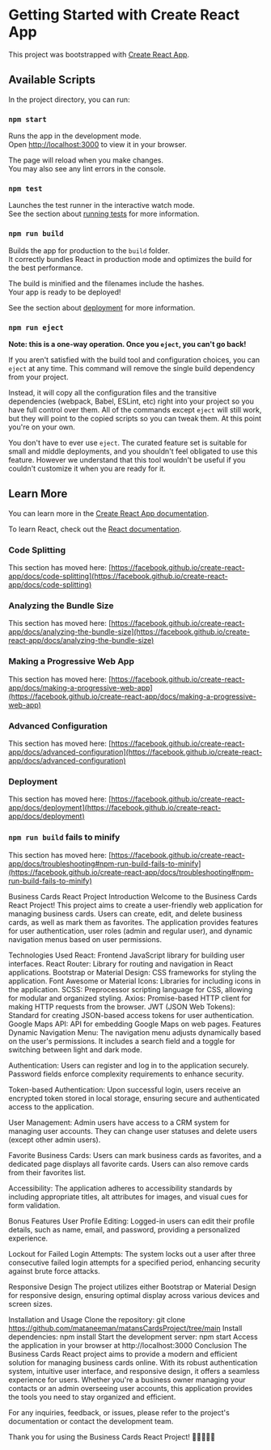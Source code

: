 # Getting Started with Create React App

This project was bootstrapped with [Create React App](https://github.com/facebook/create-react-app).

## Available Scripts

In the project directory, you can run:

### `npm start`

Runs the app in the development mode.\
Open [http://localhost:3000](http://localhost:3000) to view it in your browser.

The page will reload when you make changes.\
You may also see any lint errors in the console.

### `npm test`

Launches the test runner in the interactive watch mode.\
See the section about [running tests](https://facebook.github.io/create-react-app/docs/running-tests) for more information.

### `npm run build`

Builds the app for production to the `build` folder.\
It correctly bundles React in production mode and optimizes the build for the best performance.

The build is minified and the filenames include the hashes.\
Your app is ready to be deployed!

See the section about [deployment](https://facebook.github.io/create-react-app/docs/deployment) for more information.

### `npm run eject`

**Note: this is a one-way operation. Once you `eject`, you can't go back!**

If you aren't satisfied with the build tool and configuration choices, you can `eject` at any time. This command will remove the single build dependency from your project.

Instead, it will copy all the configuration files and the transitive dependencies (webpack, Babel, ESLint, etc) right into your project so you have full control over them. All of the commands except `eject` will still work, but they will point to the copied scripts so you can tweak them. At this point you're on your own.

You don't have to ever use `eject`. The curated feature set is suitable for small and middle deployments, and you shouldn't feel obligated to use this feature. However we understand that this tool wouldn't be useful if you couldn't customize it when you are ready for it.

## Learn More

You can learn more in the [Create React App documentation](https://facebook.github.io/create-react-app/docs/getting-started).

To learn React, check out the [React documentation](https://reactjs.org/).

### Code Splitting

This section has moved here: [https://facebook.github.io/create-react-app/docs/code-splitting](https://facebook.github.io/create-react-app/docs/code-splitting)

### Analyzing the Bundle Size

This section has moved here: [https://facebook.github.io/create-react-app/docs/analyzing-the-bundle-size](https://facebook.github.io/create-react-app/docs/analyzing-the-bundle-size)

### Making a Progressive Web App

This section has moved here: [https://facebook.github.io/create-react-app/docs/making-a-progressive-web-app](https://facebook.github.io/create-react-app/docs/making-a-progressive-web-app)

### Advanced Configuration

This section has moved here: [https://facebook.github.io/create-react-app/docs/advanced-configuration](https://facebook.github.io/create-react-app/docs/advanced-configuration)

### Deployment

This section has moved here: [https://facebook.github.io/create-react-app/docs/deployment](https://facebook.github.io/create-react-app/docs/deployment)

### `npm run build` fails to minify

This section has moved here: [https://facebook.github.io/create-react-app/docs/troubleshooting#npm-run-build-fails-to-minify](https://facebook.github.io/create-react-app/docs/troubleshooting#npm-run-build-fails-to-minify)

Business Cards React Project
Introduction
Welcome to the Business Cards React Project! This project aims to create a user-friendly web application for managing business cards. Users can create, edit, and delete business cards, as well as mark them as favorites. The application provides features for user authentication, user roles (admin and regular user), and dynamic navigation menus based on user permissions.

Technologies Used
React: Frontend JavaScript library for building user interfaces.
React Router: Library for routing and navigation in React applications.
Bootstrap or Material Design: CSS frameworks for styling the application.
Font Awesome or Material Icons: Libraries for including icons in the application.
SCSS: Preprocessor scripting language for CSS, allowing for modular and organized styling.
Axios: Promise-based HTTP client for making HTTP requests from the browser.
JWT (JSON Web Tokens): Standard for creating JSON-based access tokens for user authentication.
Google Maps API: API for embedding Google Maps on web pages.
Features
Dynamic Navigation Menu: The navigation menu adjusts dynamically based on the user's permissions. It includes a search field and a toggle for switching between light and dark mode.

Authentication: Users can register and log in to the application securely. Password fields enforce complexity requirements to enhance security.

Token-based Authentication: Upon successful login, users receive an encrypted token stored in local storage, ensuring secure and authenticated access to the application.

User Management: Admin users have access to a CRM system for managing user accounts. They can change user statuses and delete users (except other admin users).

Favorite Business Cards: Users can mark business cards as favorites, and a dedicated page displays all favorite cards. Users can also remove cards from their favorites list.

Accessibility: The application adheres to accessibility standards by including appropriate titles, alt attributes for images, and visual cues for form validation.

Bonus Features
User Profile Editing: Logged-in users can edit their profile details, such as name, email, and password, providing a personalized experience.

Lockout for Failed Login Attempts: The system locks out a user after three consecutive failed login attempts for a specified period, enhancing security against brute force attacks.

Responsive Design
The project utilizes either Bootstrap or Material Design for responsive design, ensuring optimal display across various devices and screen sizes.

Installation and Usage
Clone the repository: git clone <https://github.com/mataneeman/matansCardsProject/tree/main>
Install dependencies: npm install
Start the development server: npm start
Access the application in your browser at http://localhost:3000
Conclusion
The Business Cards React project aims to provide a modern and efficient solution for managing business cards online. With its robust authentication system, intuitive user interface, and responsive design, it offers a seamless experience for users. Whether you're a business owner managing your contacts or an admin overseeing user accounts, this application provides the tools you need to stay organized and efficient.

For any inquiries, feedback, or issues, please refer to the project's documentation or contact the development team.

Thank you for using the Business Cards React Project! 🚀👩‍💼👨‍💼